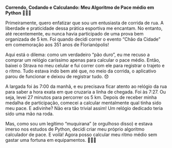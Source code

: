 **Correndo, Codando e Calculando: Meu Algoritmo de Pace médio em Python** 👟💡🐍

Primeiramente, quero enfatizar que sou um entusiasta de corrida de rua. A liberdade e praticidade dessa prática esportiva me encantam. No entanto, até recentemente, eu nunca havia participado de uma prova bem organizada de 5 km. Foi quando decidi correr o evento “Chão da Cidade” em comemoração aos 351 anos de Florianópolis!

Aqui está o dilema: como um verdadeiro “pão duro”, eu me recuso a comprar um relógio caríssimo apenas para calcular o pace médio. Então, baixei o Strava no meu celular e fui correr com ele para registrar o trajeto e o ritmo. Tudo estava indo bem até que, no meio da corrida, o aplicativo parou de funcionar e deixou de registrar tudo. 😞

A largada foi às 7:00 da manhã, e eu precisava ficar atento ao relógio da rua para saber a hora exata em que cruzaria a linha de chegada. Foi às 7:27. Ou seja, levei 27 minutos para percorrer os 5 km. Depois de receber minha medalha de participação, comecei a calcular mentalmente qual tinha sido meu pace. E adivinhe? Não era tão trivial assim! Um relógio dedicado teria sido uma mão na roda.

Mas, como sou um legítimo “muquirana” (e orgulhoso disso) e estava imerso nos estudos de Python, decidi criar meu próprio algoritmo calculador de pace. E voilà! Agora posso calcular meu ritmo médio sem gastar uma fortuna em equipamentos. 🏃‍♂️🐍

